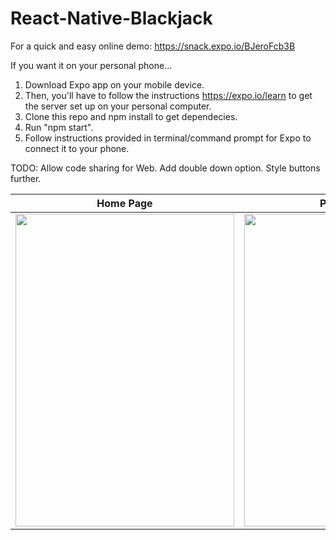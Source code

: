 # React-Native-Blackjack

For a quick and easy online demo: https://snack.expo.io/BJeroFcb3B

If you want it on your personal phone... 

1. Download Expo app on your mobile device. <br >
2. Then, you'll have to follow the instructions https://expo.io/learn to get the server set up on your personal computer. <br >
3. Clone this repo and npm install to get dependecies. <br >
4. Run "npm start". <br >
5. Follow instructions provided in terminal/command prompt for Expo to connect it to your phone.


TODO: Allow code sharing for Web. Add double down option. Style buttons further. 

| Home Page      | Playing      | Instructions      |
|------------|-------------|-------------|
|<img src="https://raw.githubusercontent.com/tsun2019/React-Native-Blackjack/master/READMEIMAGES/IMG_2638.jpeg"  width="350" height="500">|<img src="https://raw.githubusercontent.com/tsun2019/React-Native-Blackjack/master/READMEIMAGES/IMG_2639.jpeg"  width="300" height="500">|<img src="https://raw.githubusercontent.com/tsun2019/React-Native-Blackjack/master/READMEIMAGES/IMG_2640.jpeg"  width="300" height="500">| 
